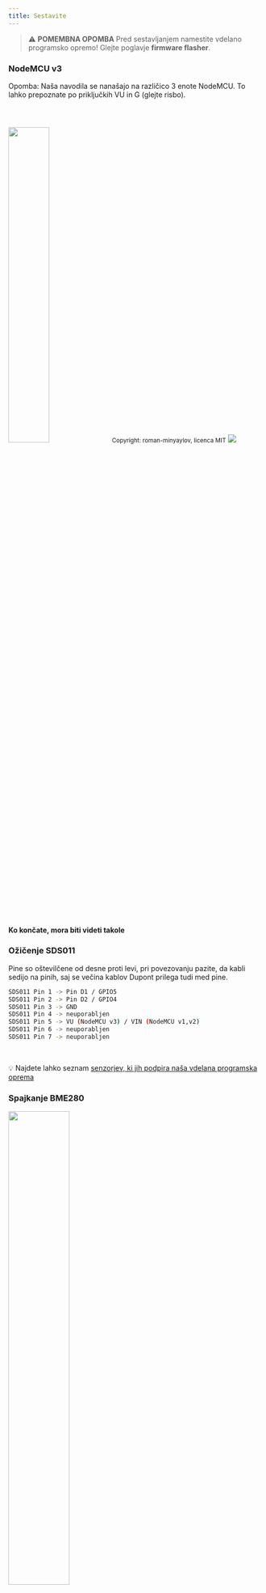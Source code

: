 ```yaml
---
title: Sestavite
---
```


> ⚠️ **POMEMBNA OPOMBA**
Pred sestavljanjem namestite vdelano programsko opremo!
Glejte poglavje __firmware flasher__.

### NodeMCU v3
Opomba: Naša navodila se nanašajo na različico 3 enote NodeMCU. To lahko prepoznate po priključkih VU in G (glejte risbo).

<img src="../docs/airrohr/airrohr-wiring-sds011-bme280.jpg" style="width:40%; margin-top: 3em" loading="lazy"/>
<small>Copyright: roman-minyaylov, licenca MIT</small>


<img src="../docs/airrohr/nodemcu-v3-bme280.jpeg" style="margin-top: 1em" loading="lazy"/>

#### Ko končate, mora biti videti takole


### Ožičenje SDS011
Pine so oštevilčene od desne proti levi, pri povezovanju pazite, da kabli sedijo na pinih, saj se večina kablov Dupont prilega tudi med pine.

```bash
SDS011 Pin 1 -> Pin D1 / GPIO5
SDS011 Pin 2 -> Pin D2 / GPIO4
SDS011 Pin 3 -> GND
SDS011 Pin 4 -> neuporabljen
SDS011 Pin 5 -> VU (NodeMCU v3) / VIN (NodeMCU v1,v2)
SDS011 Pin 6 -> neuporabljen
SDS011 Pin 7 -> neuporabljen
```

<br>

💡 Najdete lahko seznam [senzorjev, ki jih podpira naša vdelana programska oprema](https://github.com/opendata-stuttgart/sensors-software/blob/master/airrohr-firmware/Readme.md)


### Spajkanje BME280
<img src="../docs/airrohr/solder-a-bme-280.jpeg" style="width:49%; padding-right: 0.5em" class="items-center" loading="lazy"/>
<img src="../docs/airrohr/solder-bme-280.jpeg" style="width:49%;" loading="lazy"/>

Povežite glavo z nožicami s ploščo BME280. Spajkajte ga s hrbtne strani. Razmiki med nožicami so zelo majhni, zato bodite potrpežljivi in previdni.  

Trik je v tem, da konico spajkalnika prislonite na zatič, ga nekoliko segrejete in nato rahlo nanesete spajko.  


### Ožičenje BME280
Pine so oštevilčeni od leve proti desni.
```bash
VIN -> pin 3V3 (3,3 V)
GND-> GND/G
SDA -> PIN D3
SCL -> pin D4
```

### Povezati vse skupaj

#### Povežite NodeMCU in SDS011 skupaj
<img src="../docs/airrohr/tie-air-quality-sensor-together.jpeg" loading="lazy"/>
S kabelsko vezavo povežite enoto NodeMCU (ESP8266) in senzor SDS011 tako, da antena Wifi kaže stran od senzorja

#### Povežite upogljivo cev
<img src="../docs/airrohr/sds011-with-tube.jpeg" style="width:49%; padding-right: 0.5em" loading="lazy"/>
<img src="../docs/airrohr/bme280-tied-to-tube.jpeg" style="width:49%;" loading="lazy"/>

* povežite upogljivo cev s senzorjem SDS011
* z drugo kabelsko vezalko pritrdite temperaturni senzor BME280 na cev
* Kabel USB speljite skozi cev. Namestite senzor SDS011 tako, da je enota NodeMCU obrnjena navzgor, ventilator pa navzdol.
 
#### Senzor potisnite v cev
* Dele potisnite v cev, tako da so zataknjeni v notranjosti
* Kabel USB, gibljiva cev in BME280 morajo gledati iz konca cevi
* Drugo cev potisnite na prvo.

<img src="../docs/airrohr/sds011-jammed-into-tube.jpeg" loading="lazy"/>

#### Zaključna dela
* Temperaturni senzor namestite na gibljivo cev, tako da bo na robu cevi.
* Odrežite gibljivo cev na koncu cevi
* Po želji: odprte konce cevi lahko prekrijete z drobno mrežo. Tako lahko zrak kroži, žuželke pa ostanejo zunaj.
 
<img src="../docs/airrohr/position-bme280.jpeg" loading="lazy"/>

#### Postavitev 
Idealno mesto bi bilo 1,5 do 3,5 metra nad ulico in dobro prezračevano. Vendar tega ni mogoče storiti za vse ljudi, saj se zato med registracijo zahtevajo informacije, kot sta višina nad tlemi in položaj glede na ulico.
